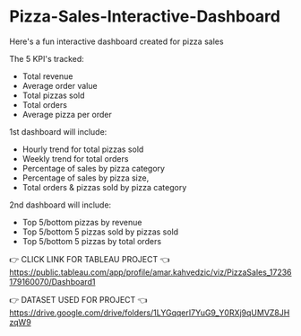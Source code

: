 # Pizza-Sales-Interactive-Dashboard

Here's a fun interactive dashboard created for pizza sales

The 5 KPI's tracked:
- Total revenue
- Average order value
- Total pizzas sold
- Total orders
- Average pizza per order

1st dashboard will include:
- Hourly trend for total pizzas sold
- Weekly trend for total orders
- Percentage of sales by pizza category
- Percentage of sales by pizza size,
- Total orders & pizzas sold by pizza category

2nd dashboard will include:
- Top 5/bottom pizzas by revenue
- Top 5/bottom 5 pizzas sold by pizzas sold
- Top 5/bottom 5 pizzas by total orders

 👉 CLICK LINK FOR TABLEAU PROJECT 👈
https://public.tableau.com/app/profile/amar.kahvedzic/viz/PizzaSales_17236179160070/Dashboard1

👉 DATASET USED FOR PROJECT 👈
https://drive.google.com/drive/folders/1LYGqqerI7YuG9_Y0RXj9qUMVZ8JHzqW9

